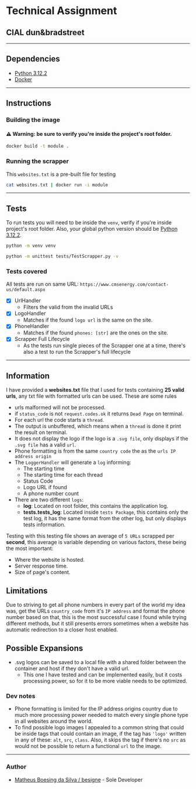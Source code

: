 # Technical Assignment
## CIAL dun&bradstreet

--------------
## Dependencies
- [Python 3.12.2](https://www.python.org/downloads/release/python-3122/)
- [Docker](https://docs.docker.com/)
-------------
## Instructions
### Building the image
#### ⚠ **Warning:** be sure to verify you're inside the project's root folder.
```bash
docker build -t module .
```
### Running the scrapper
This `websites.txt` is a pre-built file for testing
```bash
cat websites.txt | docker run -i module
```
----------

## Tests
To run tests you will need to be inside the `venv`, verify if you're inside project's root folder. Also, your global python version should be [Python 3.12.2](https://www.python.org/downloads/release/python-3122/).
```bash
python -m venv venv
```
```bash
python -m unittest tests/TestScrapper.py -v
```

### Tests covered
All tests are run on same URL: `https://www.cmsenergy.com/contact-us/default.aspx`
 
- [X] UrlHandler
  - Filters the valid from the invalid URLs
- [x] LogoHandler
  - Matches if the found `logo url` is the same on the site.
- [x] PhoneHandler
  - Matches if the found `phones: [str]` are the ones on the site.
- [x] Scrapper Full Lifecycle
  - As the tests run single pieces of the Scrapper one at a time, there's also a test to run the Scrapper's full lifecycle


-------
## Information
I have provided a **websites.txt** file that I used for tests containing **25 valid urls**, any txt file with formatted urls can be used.
These are some rules

- urls malformed will not be processed.
- if `status_code` is not `request.codes.ok` it returns `Dead Page` on terminal.
- For each url the code starts a `thread`.
- The output is unbuffered, which means when a `thread` is done it print the result on terminal.
- It does not display the logo if the logo is a `.svg file`, only displays if the `.svg file` has a valid `url`.
- Phone formatting is from the same `country code` the as the `urls IP address origin`  
- The `LoggerHandler` will generate a `log` informing:
  - The starting time
  - The starting time for each thread
  - Status Code
  - Logo URL if found
  - A phone number count
- There are two different `logs`:
  - **log**: Located on root folder, this contains the application log.
  - **tests.tests_log**: Located inside `tests Package`, this contains only the test log, it has the same format from the other log, but only displays tests information.

Testing with this testing file shows an average of `5 URLs` scrapped per **second**, this average is variable depending on various factors, these being the most important:
- Where the website is hosted.
- Server response time.
- Size of page's content.

## Limitations
Due to striving to get all phone numbers in every part of the world my idea was, get the URLs `country_code` from it's `IP address`
and format the phone number based on that, this is the most successful case I found while trying different methods, but it still presents errors sometimes when a website
has automatic redirection to a closer host enabled.

## Possible Expansions
- .svg logos can be saved to a local file with a shared folder between the container and host if they don't have a valid url.
  - This one I have tested and can be implemented easily, but it costs processing power, so for it to be more viable needs to be optimized.


### Dev notes
- Phone formatting is limited for the IP address origins country due to much more processing power needed to match every single phone type in all websites around the world.
- To find possible logo images I appealed to a common string that could be inside tags that could contain an image, if the tag has `'logo'` written in any of these: `alt`, `src`, `class`. Also, it skips the tag if there's no `src` as would not be possible to return a functional `url` to the image.
----------------
### Author
- [Matheus Boesing da Silva / besigne](https://github.com/besigne) - Sole Developer